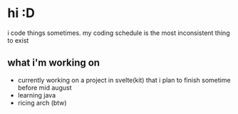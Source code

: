 <!--
**Scythe101/Scythe101** is a ✨ _special_ ✨ repository because its `README.md` (this file) appears on your GitHub profile.

Here are some ideas to get you started:

- 🔭 I’m currently working on ...
- 🌱 I’m currently learning ...
- 👯 I’m looking to collaborate on ...
- 🤔 I’m looking for help with ...
- 💬 Ask me about ...
- 📫 How to reach me: ...
- 😄 Pronouns: ...
- ⚡ Fun fact: ...
-->

# hi :D
i code things sometimes. my coding schedule is the most inconsistent thing to exist

## what i'm working on
- currently working on a project in svelte(kit) that i plan to finish sometime before mid august
- learning java
- ricing arch (btw)
